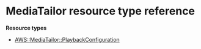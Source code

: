 # MediaTailor resource type reference<a name="AWS_MediaTailor"></a>

**Resource types**
+ [AWS::MediaTailor::PlaybackConfiguration](aws-resource-mediatailor-playbackconfiguration.md)